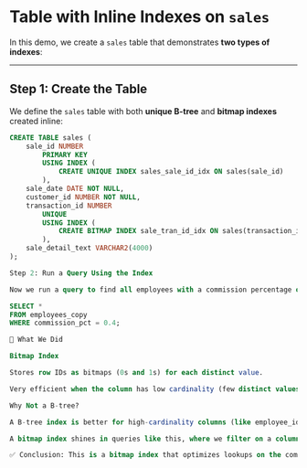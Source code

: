 # Table with Inline Indexes on `sales`

In this demo, we create a `sales` table that demonstrates **two types of indexes**:

---

## Step 1: Create the Table

We define the `sales` table with both **unique B-tree** and **bitmap indexes** created inline:

```sql
CREATE TABLE sales (
    sale_id NUMBER 
        PRIMARY KEY 
        USING INDEX (
            CREATE UNIQUE INDEX sales_sale_id_idx ON sales(sale_id)
        ),
    sale_date DATE NOT NULL,
    customer_id NUMBER NOT NULL,
    transaction_id NUMBER 
        UNIQUE 
        USING INDEX (
            CREATE BITMAP INDEX sale_tran_id_idx ON sales(transaction_id)
        ),
    sale_detail_text VARCHAR2(4000)
);

Step 2: Run a Query Using the Index

Now we run a query to find all employees with a commission percentage of 0.4:

SELECT * 
FROM employees_copy 
WHERE commission_pct = 0.4;

🔎 What We Did

Bitmap Index

Stores row IDs as bitmaps (0s and 1s) for each distinct value.

Very efficient when the column has low cardinality (few distinct values), such as commission_pct.

Why Not a B-tree?

A B-tree index is better for high-cardinality columns (like employee_id).

A bitmap index shines in queries like this, where we filter on a column with only a few distinct values.

✅ Conclusion: This is a bitmap index that optimizes lookups on the commission_pct column.

